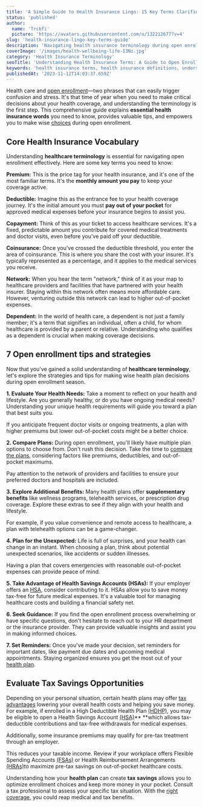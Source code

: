 ```yaml
---
title: 'A Simple Guide to Health Insurance Lingo: 15 Key Terms Clarified'
status: 'published'
author:
  name: 'Trckfi'
  picture: 'https://avatars.githubusercontent.com/u/132212677?v=4'
slug: 'health-insurance-lingo-key-terms-guide'
description: 'Navigating health insurance terminology during open enrollment is tricky. This guide clearly defines 15 must-know health coverage terms to inform your choices.'
coverImage: '/images/health-wellbeing-life-I3Nz.jpg'
category: 'Health Insurance Terminology'
seoTitle: 'Understanding Health Insurance Terms: A Guide to Open Enrollment'
keywords: 'health insurance terms, health insurance definitions, understanding health insurance, health insurance lingo, open enrollment terminology,health coverage vocabulary, healthcare dictionary, medical insurance language, health plan glossary, decoding health terms'
publishedAt: '2023-11-12T14:03:37.659Z'
---
```


Health care and [open enrollment](/blog/how-to-choose-health-insurance-open-enrollment)—two phrases that can easily trigger confusion and stress. It's that time of year when you need to make critical decisions about your health coverage, and understanding the terminology is the first step. This comprehensive guide explains **essential health insurance words** you need to know, provides valuable tips, and empowers you to make wise [choices](/blog/how-to-choose-health-insurance-open-enrollment) during open enrollment.

## **Core Health Insurance Vocabulary**

Understanding **healthcare terminology** is essential for navigating open enrollment effectively. Here are some key terms you need to know:

**Premium:** This is the price tag for your health insurance, and it's one of the most familiar terms. It's the **monthly amount you pay** to keep your coverage active.

**Deductible:** Imagine this as the entrance fee to your health coverage journey. It's the initial amount you must **pay out of your pocket** for approved medical expenses before your insurance begins to assist you.

**Copayment:** Think of this as your ticket to access healthcare services. It's a fixed, predictable amount you contribute for covered medical treatments and doctor visits, even before you've paid off your deductible.

**Coinsurance:** Once you've crossed the deductible threshold, you enter the area of coinsurance. This is where you share the cost with your insurer. It's typically represented as a percentage, and it applies to the medical services you receive.

**Network:** When you hear the term "network," think of it as your map to healthcare providers and facilities that have partnered with your health insurer. Staying within this network often means more affordable care. However, venturing outside this network can lead to higher out-of-pocket expenses.

**Dependent:** In the world of health care, a dependent is not just a family member; it's a term that signifies an individual, often a child, for whom healthcare is provided by a parent or relative. Understanding who qualifies as a dependent is crucial when making coverage decisions.

## **7 Open enrollment tips and strategies**

Now that you've gained a solid understanding of **healthcare terminology**, let's explore the strategies and tips for making wise health plan decisions during open enrollment season.

**1\. Evaluate Your Health Needs:** Take a moment to reflect on your health and lifestyle. Are you generally healthy, or do you have ongoing medical needs? Understanding your unique health requirements will guide you toward a plan that best suits you.

If you anticipate frequent doctor visits or ongoing treatments, a plan with higher premiums but lower out-of-pocket costs might be a better choice.

**2\. Compare Plans:** During open enrollment, you'll likely have multiple plan options to choose from. Don't rush this decision. Take the time to [compare the plans](/blog/how-to-choose-health-insurance-open-enrollment), considering factors like premiums, deductibles, and out-of-pocket maximums.

Pay attention to the network of providers and facilities to ensure your preferred doctors and hospitals are included.

**3\. Explore Additional Benefits:** Many health plans offer **supplementary benefits** like wellness programs, telehealth services, or prescription drug coverage. Explore these extras to see if they align with your health and lifestyle.

For example, if you value convenience and remote access to healthcare, a plan with telehealth options can be a game-changer.

**4\. Plan for the Unexpected:** Life is full of surprises, and your health can change in an instant. When choosing a plan, think about potential unexpected scenarios, like accidents or sudden illnesses.

Having a plan that covers emergencies with reasonable out-of-pocket expenses can provide peace of mind.

**5\. Take Advantage of Health Savings Accounts (HSAs):** If your employer offers an [HSA](health-savings-hsas-hras-and-fsas-explained), consider contributing to it. HSAs allow you to save money tax-free for future medical expenses. It's a valuable tool for managing healthcare costs and building a financial safety net.

**6\. Seek Guidance:** If you find the open enrollment process overwhelming or have specific questions, don't hesitate to reach out to your HR department or the insurance provider. They can provide valuable insights and assist you in making informed choices.

**7\. Set Reminders:** Once you've made your decision, set reminders for important dates, like payment due dates and upcoming medical appointments. Staying organized ensures you get the most out of your [health plan](/blog/how-to-choose-health-insurance-open-enrollment).

## Evaluate Tax Savings Opportunities

Depending on your personal situation, certain health plans may offer [tax advantages](/blog/how-to-choose-health-insurance-open-enrollment) lowering your overall health costs and helping you save money. For example, if enrolled in a High Deductible Health Plan [(HDHP)](/blog/health-savings-hsas-hras-and-fsas-explained), you may be eligible to open a Health Savings Account [(HSA)](/blog/health-savings-hsas-hras-and-fsas-explained)** **which allows tax-deductible contributions and tax-free withdrawals for medical expenses.

Additionally, some insurance premiums may qualify for pre-tax treatment through an employer.

This reduces your taxable income. Review if your workplace offers Flexible Spending Accounts [(FSAs)](/blog/health-savings-hsas-hras-and-fsas-explained) or Health Reimbursement Arrangements [(HRAs)](/blog/health-savings-hsas-hras-and-fsas-explained)to maximize pre-tax savings on out-of-pocket healthcare costs.

Understanding how your **health plan** can create **tax savings** allows you to optimize enrollment choices and keep more money in your pocket. Consult a tax professional to assess your specific tax situation. With the [right coverage](/blog/how-to-choose-health-insurance-open-enrollment), you could reap medical and tax benefits.

<br>

<br>

